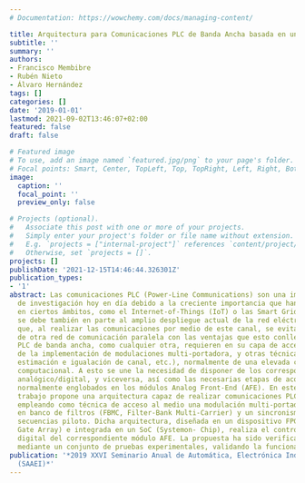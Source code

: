 ```yaml
---
# Documentation: https://wowchemy.com/docs/managing-content/

title: Arquitectura para Comunicaciones PLC de Banda Ancha basada en un AnalogFront-End
subtitle: ''
summary: ''
authors:
- Francisco Membibre
- Rubén Nieto
- Álvaro Hernández
tags: []
categories: []
date: '2019-01-01'
lastmod: 2021-09-02T13:46:07+02:00
featured: false
draft: false

# Featured image
# To use, add an image named `featured.jpg/png` to your page's folder.
# Focal points: Smart, Center, TopLeft, Top, TopRight, Left, Right, BottomLeft, Bottom, BottomRight.
image:
  caption: ''
  focal_point: ''
  preview_only: false

# Projects (optional).
#   Associate this post with one or more of your projects.
#   Simply enter your project's folder or file name without extension.
#   E.g. `projects = ["internal-project"]` references `content/project/deep-learning/index.md`.
#   Otherwise, set `projects = []`.
projects: []
publishDate: '2021-12-15T14:46:44.326301Z'
publication_types:
- '1'
abstract: Las comunicaciones PLC (Power-Line Communications) son una importante línea
  de investigación hoy en día debido a la creciente importancia que han ido adquiriendo
  en ciertos ámbitos, como el Internet-of-Things (IoT) o las Smart Grids. Su relevancia
  se debe también en parte al amplio despliegue actual de la red eléctrica, de forma
  que, al realizar las comunicaciones por medio de este canal, se evita la implementación
  de otra red de comunicación paralela con las ventajas que esto conlleva. Las comunicaciones
  PLC de banda ancha, como cualquier otra, requieren en su capa de acceso al medio
  de la implementación de modulaciones multi-portadora, y otras técnicas (sincronismo,
  estimación e igualación de canal, etc.), normalmente de una elevada complejidad
  computacional. A esto se une la necesidad de disponer de los correspondientes conversores
  analógico/digital, y viceversa, así como las necesarias etapas de acondicionamiento,
  normalmente englobados en los módulos Analog Front-End (AFE). En este sentido, este
  trabajo propone una arquitectura capaz de realizar comunicaciones PLC de banda ancha,
  empleando como técnica de acceso al medio una modulación multi-portadora basada
  en banco de filtros (FBMC, Filter-Bank Multi-Carrier) y un sincronismo basado en
  secuencias piloto. Dicha arquitectura, diseñada en un dispositivo FPGA (Field-Programmable
  Gate Array) e integrada en un SoC (Systemon- Chip), realiza el control y gestión
  digital del correspondiente módulo AFE. La propuesta ha sido verificada satisfactoriamente
  mediante un conjunto de pruebas experimentales, validando la funcionalidad prevista.
publication: '*2019 XXVI Seminario Anual de Automática, Electrónica Industrial e Instrumentación
  (SAAEI)*'
---
```

